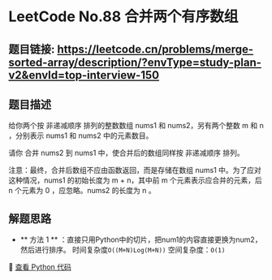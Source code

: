 # LeetCode No.88 合并两个有序数组

## 题目链接: https://leetcode.cn/problems/merge-sorted-array/description/?envType=study-plan-v2&envId=top-interview-150

## 题目描述
给你两个按 非递减顺序 排列的整数数组 nums1 和 nums2，另有两个整数 m 和 n ，分别表示 nums1 和 nums2 中的元素数目。

请你 合并 nums2 到 nums1 中，使合并后的数组同样按 非递减顺序 排列。

注意：最终，合并后数组不应由函数返回，而是存储在数组 nums1 中。为了应对这种情况，nums1 的初始长度为 m + n，其中前 m 个元素表示应合并的元素，后 n 个元素为 0 ，应忽略。nums2 的长度为 n 。

## 解题思路
- ** 方法 1 ** ：直接只用Python中的切片，把num1的内容直接更换为num2，然后进行排序。 时间复杂度`O((M+N)Log(M+N))` 空间复杂度：`O(1)`

📌 [查看 Python 代码](../solutions/python/No_088_合并两个有序数组.py)